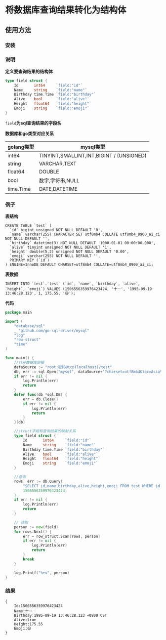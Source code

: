 # 将数据库查询结果转化为结构体

## 使用方法

### 安装

### 说明

**定义要查询结果的结构体**

```go
type field struct {
    Id       int64     `field:"id"`
    Name     string    `field:"name"`
    Birthday time.Time `field:"birthday"`
    Alive    bool      `field:"alive"`
    Height   float64   `field:"height"`
    Emoji    string    `field:"emoji"`
}
```  

`field`**为sql查询结果的字段名**

**数据库和go类型对应关系**  

| golang类型  | mysql类型                              | 
|-----------|--------------------------------------|
| int64     | TINYINT,SMALLINT,INT,BIGINT / (UNSIGNED) | 
| string    | VARCHAR,TEXT                         | 
| float64   | DOUBLE                               | 
| bool      | 数字,字符串,NULL                          | 
| time.Time | DATE,DATETIME                        | 

### 例子
**表结构**
```mysql
CREATE TABLE `test` (
  `id` bigint unsigned NOT NULL DEFAULT '0',
  `name` varchar(255) CHARACTER SET utf8mb4 COLLATE utf8mb4_0900_ai_ci NOT NULL DEFAULT '',
  `birthday` datetime(3) NOT NULL DEFAULT '1000-01-01 00:00:00.000',
  `alive` tinyint unsigned NOT NULL DEFAULT '1',
  `height` double(5,2) unsigned NOT NULL DEFAULT '0.00',
  `emoji` varchar(255) NOT NULL DEFAULT '',
  PRIMARY KEY (`id`)
) ENGINE=InnoDB DEFAULT CHARSET=utf8mb4 COLLATE=utf8mb4_0900_ai_ci;
```
**表数据**
```mysql
INSERT INTO `test`.`test` (`id`, `name`, `birthday`, `alive`, `height`, `emoji`) VALUES (1506556359976423424, '十一', '1995-09-19 13:46:28.123', 1, 175.55, '😄');
```
**代码**
```go
package main

import (
	"database/sql"
	_ "github.com/go-sql-driver/mysql"
	"log"
	"row-struct"
	"time"
)

func main() {
	//打开数据库链接
	dataSource := "root:密码@tcp(localhost)/test"
	db, err := sql.Open("mysql", dataSource+"?charset=utf8mb4&loc=Asia%2FShanghai&parseTime=true&multiStatements=true")
	if err != nil {
		log.Println(err)
		return
	}
	defer func(db *sql.DB) {
		err = db.Close()
		if err != nil {
			log.Println(err)
			return
		}
	}(db)

	//struct字段和查询结果的映射关系
	type field struct {
		Id       int64     `field:"id"`
		Name     string    `field:"name"`
		Birthday time.Time `field:"birthday"`
		Alive    bool      `field:"alive"`
		Height   float64   `field:"height"`
		Emoji    string    `field:"emoji"`
	}

	//查询
	rows, err := db.Query(
		"SELECT id,name,birthday,alive,height,emoji FROM test WHERE id = ? LIMIT 1",
		1506556359976423424,
	)
	if err != nil {
		log.Println(err)
		return
	}

	// 读取
	person := new(field)
	for rows.Next() {
		err = row_struct.Scan(rows, person)
		if err != nil {
			log.Println(err)
			return
		}
		break
	}

	log.Printf("%+v", person)
}
```

### 结果

```
{
    Id:1506556359976423424
    Name:十一 
    Birthday:1995-09-19 13:46:28.123 +0800 CST 
    Alive:true 
    Height:175.55 
    Emoji:😄
}
```